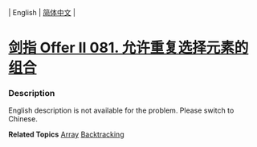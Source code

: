 | English | [简体中文](README.md) |

# [剑指 Offer II 081. 允许重复选择元素的组合](https://leetcode-cn.com/problems/Ygoe9J)
 ### Description
<p>English description is not available for the problem. Please switch to Chinese.</p>

**Related Topics**  [Array](https://leetcode-cn.com/tag/array) [Backtracking](https://leetcode-cn.com/tag/backtracking) 